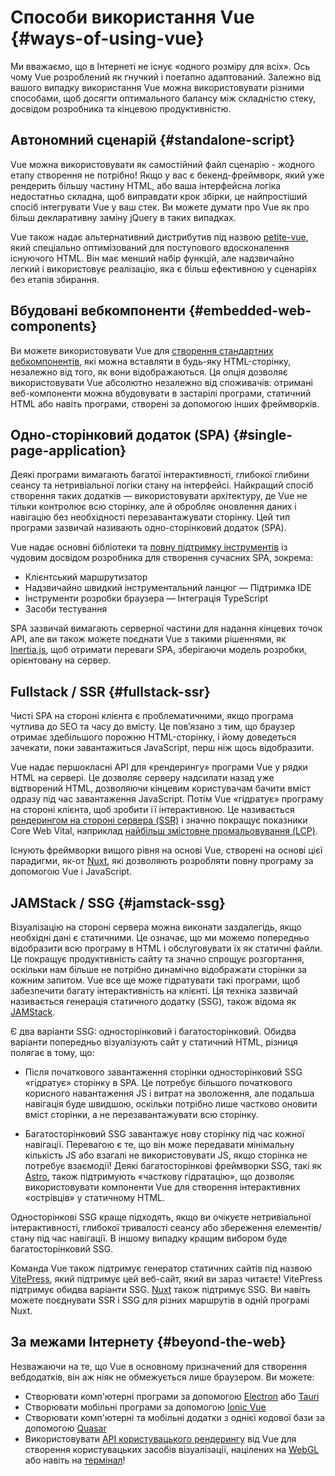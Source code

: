 # Способи використання Vue {#ways-of-using-vue}

Ми вважаємо, що в Інтернеті не існує «одного розміру для всіх». Ось чому Vue розроблений як гнучкий і поетапно адаптований. Залежно від вашого випадку використання Vue можна використовувати різними способами, щоб досягти оптимального балансу між складністю стеку, досвідом розробника та кінцевою продуктивністю.

## Автономний сценарій {#standalone-script}

Vue можна використовувати як самостійний файл сценарію - жодного етапу створення не потрібно! Якщо у вас є бекенд-фреймворк, який уже рендерить більшу частину HTML, або ваша інтерфейсна логіка недостатньо складна, щоб виправдати крок збірки, це найпростіший спосіб інтегрувати Vue у ваш стек. Ви можете думати про Vue як про більш декларативну заміну jQuery в таких випадках.

Vue також надає альтернативний дистрибутив під назвою [petite-vue](https://github.com/vuejs/petite-vue), який спеціально оптимізований для поступового вдосконалення існуючого HTML. Він має менший набір функцій, але надзвичайно легкий і використовує реалізацію, яка є більш ефективною у сценаріях без етапів збирання.

## Вбудовані вебкомпоненти {#embedded-web-components}

Ви можете використовувати Vue для [створення стандартних вебкомпонентів](/guide/extras/web-components), які можна вставляти в будь-яку HTML-сторінку, незалежно від того, як вони відображаються. Ця опція дозволяє використовувати Vue абсолютно незалежно від споживачів: отримані веб-компоненти можна вбудовувати в застарілі програми, статичний HTML або навіть програми, створені за допомогою інших фреймворків.

## Одно-сторінковий додаток (SPA) {#single-page-application}

Деякі програми вимагають багатої інтерактивності, глибокої глибини сеансу та нетривіальної логіки стану на інтерфейсі. Найкращий спосіб створення таких додатків — використовувати архітектуру, де Vue не тільки контролює всю сторінку, але й обробляє оновлення даних і навігацію без необхідності перезавантажувати сторінку. Цей тип програми зазвичай називають одно-сторінковий додаток (SPA).

Vue надає основні бібліотеки та [повну підтримку інструментів](/guide/scaling-up/tooling) із чудовим досвідом розробника для створення сучасних SPA, зокрема:

- Клієнтський маршрутизатор
- Надзвичайно швидкий інструментальний ланцюг
— Підтримка IDE
- Інструменти розробки браузера
— Інтеграція TypeScript
- Засоби тестування

SPA зазвичай вимагають серверної частини для надання кінцевих точок API, але ви також можете поєднати Vue з такими рішеннями, як [Inertia.js](https://inertiajs.com), щоб отримати переваги SPA, зберігаючи модель розробки, орієнтовану на сервер.

## Fullstack / SSR {#fullstack-ssr}

Чисті SPA на стороні клієнта є проблематичними, якщо програма чутлива до SEO та часу до вмісту. Це пов’язано з тим, що браузер отримає здебільшого порожню HTML-сторінку, і йому доведеться зачекати, поки завантажиться JavaScript, перш ніж щось відобразити.

Vue надає першокласні API для «рендерингу» програми Vue у рядки HTML на сервері. Це дозволяє серверу надсилати назад уже відтворений HTML, дозволяючи кінцевим користувачам бачити вміст одразу під час завантаження JavaScript. Потім Vue «гідратує» програму на стороні клієнта, щоб зробити її інтерактивною. Це називається [рендерингом на стороні сервера (SSR)](/guide/scaling-up/ssr) і значно покращує показники Core Web Vital, наприклад [найбільш змістовне промальовування (LCP)](https://web.dev/lcp/).

Існують фреймворки вищого рівня на основі Vue, створені на основі цієї парадигми, як-от [Nuxt](https://v3.nuxtjs.org/), які дозволяють розробляти повну програму за допомогою Vue і JavaScript.

## JAMStack / SSG {#jamstack-ssg}

Візуалізацію на стороні сервера можна виконати заздалегідь, якщо необхідні дані є статичними. Це означає, що ми можемо попередньо відобразити всю програму в HTML і обслуговувати їх як статичні файли. Це покращує продуктивність сайту та значно спрощує розгортання, оскільки нам більше не потрібно динамічно відображати сторінки за кожним запитом. Vue все ще може гідратувати такі програми, щоб забезпечити багату інтерактивність на клієнті. Ця техніка зазвичай називається генерація статичного додатку (SSG), також відома як [JAMStack](https://jamstack.org/what-is-jamstack/).

Є два варіанти SSG: односторінковий і багатосторінковий. Обидва варіанти попередньо візуалізують сайт у статичний HTML, різниця полягає в тому, що:

- Після початкового завантаження сторінки односторінковий SSG «гідратує» сторінку в SPA. Це потребує більшого початкового корисного навантаження JS і витрат на зволоження, але подальша навігація буде швидшою, оскільки потрібно лише частково оновити вміст сторінки, а не перезавантажувати всю сторінку.

- Багатосторінковий SSG завантажує нову сторінку під час кожної навігації. Перевагою є те, що він може передавати мінімальну кількість JS або взагалі не використовувати JS, якщо сторінка не потребує взаємодії! Деякі багатосторінкові фреймворки SSG, такі як [Astro](https://astro.build/), також підтримують «часткову гідратацію», що дозволяє використовувати компоненти Vue для створення інтерактивних «острівців» у статичному HTML.

Односторінкові SSG краще підходять, якщо ви очікуєте нетривіальної інтерактивності, глибокої тривалості сеансу або збереження елементів/стану під час навігації. В іншому випадку кращим вибором буде багатосторінковий SSG.

Команда Vue також підтримує генератор статичних сайтів під назвою [VitePress](https://vitepress.vuejs.org/), який підтримує цей веб-сайт, який ви зараз читаєте! VitePress підтримує обидва варіанти SSG. [Nuxt](https://v3.nuxtjs.org/) також підтримує SSG. Ви навіть можете поєднувати SSR і SSG для різних маршрутів в одній програмі Nuxt.

## За межами Інтернету {#beyond-the-web}

Незважаючи на те, що Vue в основному призначений для створення вебдодатків, він аж ніяк не обмежується лише браузером. Ви можете:

- Створювати комп'ютерні програми за допомогою [Electron](https://www.electronjs.org/) або [Tauri](https://tauri.studio/en/)
- Створювати мобільні програми за допомогою [Ionic Vue](https://ionicframework.com/docs/vue/overview)
- Створювати комп'ютерні та мобільні додатки з однієї кодової бази за допомогою [Quasar](https://quasar.dev/)
- Використовувати [АРІ користувацького рендерингу](/api/custom-renderer) від Vue для створення користувацьких засобів візуалізації, націлених на [WebGL](https://troisjs.github.io/) або навіть на [термінал](https://github.com/ycmjason/vuminal)!
